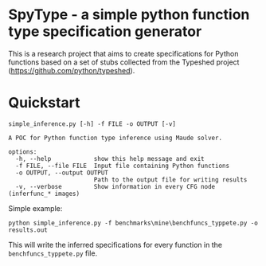 # SpyType - a simple python function type specification generator
This is a research project that aims to create specifications for Python functions based on a set of stubs collected from the Typeshed project (https://github.com/python/typeshed).

# Quickstart
```
simple_inference.py [-h] -f FILE -o OUTPUT [-v]

A POC for Python function type inference using Maude solver.

options:
  -h, --help            show this help message and exit
  -f FILE, --file FILE  Input file containing Python functions
  -o OUTPUT, --output OUTPUT
                        Path to the output file for writing results
  -v, --verbose         Show information in every CFG node (inferfunc_* images)
```

Simple example:
```
python simple_inference.py -f benchmarks\mine\benchfuncs_typpete.py -o results.out
```
This will write the inferred specifications for every function in the `benchfuncs_typpete.py` file.
